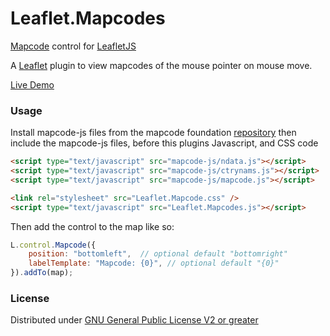 # Leaflet.Mapcodes

[Mapcode](http://mapcode.com) control for [LeafletJS](http://leafletjs.com)

A [Leaflet](https://github.com/Leaflet/Leaflet) plugin to view mapcodes of the
mouse pointer on mouse move.

[Live Demo](http://matlads.github.io/Leaflet.Mapcodes/example/demo.html)

### Usage

Install mapcode-js files from the mapcode foundation
[repository](https://github.com/mapcode-foundation/mapcode-js) then include the
mapcode-js files, before this plugins Javascript, and CSS code

``` html
<script type="text/javascript" src="mapcode-js/ndata.js"></script>
<script type="text/javascript" src="mapcode-js/ctrynams.js"></script>
<script type="text/javascript" src="mapcode-js/mapcode.js"></script>

<link rel="stylesheet" src="Leaflet.Mapcode.css" />
<script type="text/javascript" src="Leaflet.Mapcodes.js"></script>
```

Then add the control to the map like so:

```javascript
L.control.Mapcode({
    position: "bottomleft",  // optional default "bottomright"
    labelTemplate: "Mapcode: {0}", // optional default "{0}"
}).addTo(map);
```


### License
Distributed under [GNU General Public License V2 or greater](http://www.gnu.org/licenses/gpl.html)
